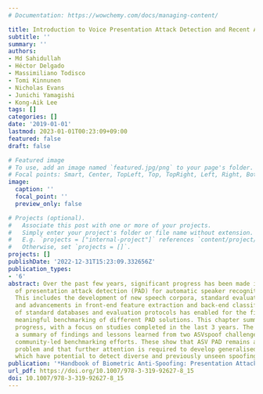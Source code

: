 ```yaml
---
# Documentation: https://wowchemy.com/docs/managing-content/

title: Introduction to Voice Presentation Attack Detection and Recent Advances
subtitle: ''
summary: ''
authors:
- Md Sahidullah
- Héctor Delgado
- Massimiliano Todisco
- Tomi Kinnunen
- Nicholas Evans
- Junichi Yamagishi
- Kong-Aik Lee
tags: []
categories: []
date: '2019-01-01'
lastmod: 2023-01-01T00:23:09+09:00
featured: false
draft: false

# Featured image
# To use, add an image named `featured.jpg/png` to your page's folder.
# Focal points: Smart, Center, TopLeft, Top, TopRight, Left, Right, BottomLeft, Bottom, BottomRight.
image:
  caption: ''
  focal_point: ''
  preview_only: false

# Projects (optional).
#   Associate this post with one or more of your projects.
#   Simply enter your project's folder or file name without extension.
#   E.g. `projects = ["internal-project"]` references `content/project/deep-learning/index.md`.
#   Otherwise, set `projects = []`.
projects: []
publishDate: '2022-12-31T15:23:09.332656Z'
publication_types:
- '6'
abstract: Over the past few years, significant progress has been made in the field
  of presentation attack detection (PAD) for automatic speaker recognition (ASV).
  This includes the development of new speech corpora, standard evaluation protocols
  and advancements in front-end feature extraction and back-end classifiers. The use
  of standard databases and evaluation protocols has enabled for the first time the
  meaningful benchmarking of different PAD solutions. This chapter summarises the
  progress, with a focus on studies completed in the last 3 years. The article presents
  a summary of findings and lessons learned from two ASVspoof challenges, the first
  community-led benchmarking efforts. These show that ASV PAD remains an unsolved
  problem and that further attention is required to develop generalised PAD solutions
  which have potential to detect diverse and previously unseen spoofing attacks.
publication: '*Handbook of Biometric Anti-Spoofing: Presentation Attack Detection*'
url_pdf: https://doi.org/10.1007/978-3-319-92627-8_15
doi: 10.1007/978-3-319-92627-8_15
---
```

